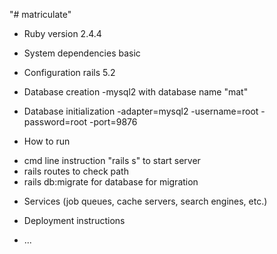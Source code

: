 "# matriculate" 

* Ruby version 2.4.4

* System dependencies basic

* Configuration rails 5.2 

* Database creation -mysql2 with database name "mat"

* Database initialization
    -adapter=mysql2 
    -username=root
    -password=root
    -port=9876
* How to run 
- cmd line instruction "rails s" to start 
server
- rails routes to check path
- rails db:migrate for database for migration

* Services (job queues, cache servers, search engines, etc.)

* Deployment instructions

* ...
